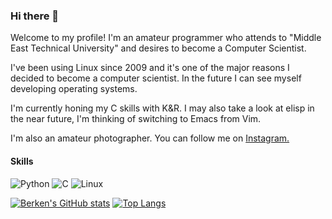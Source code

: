 ### Hi there 👋

Welcome to my profile! I'm an amateur programmer who attends to "Middle East Technical University" and desires to become a Computer Scientist.

I've been using Linux since 2009 and it's one of the major reasons I decided to become a computer scientist. In the future I can see myself developing operating systems.

I'm currently honing my C skills with K&R. I may also take a look at elisp in the near future, I'm thinking of switching to Emacs from Vim.

I'm also an amateur photographer. You can follow me on [Instagram.](https://www.instagram.com/berken.tekin/)

#### Skills
![Python](https://img.shields.io/badge/Python-FFD43B?style=for-the-badge&logo=python&logoColor=darkgreen)
![C](https://img.shields.io/badge/C-00599C?style=for-the-badge&logo=c&logoColor=white!)
![Linux](https://img.shields.io/badge/Linux-FCC624?style=for-the-badge&logo=linux&logoColor=black)

[![Berken's GitHub stats](https://github-readme-stats.vercel.app/api?username=berkentekin&include_all_commits=true&show_icons=true&theme=radical&role=OWNER,ORGANIZATION_MEMBER,COLLABORATOR)](https://github.com/anuraghazra/github-readme-stats) [![Top Langs](https://github-readme-stats.vercel.app/api/top-langs/?username=berkentekin&layout=compact&theme=radical&role=OWNER,ORGANIZATION_MEMBER,COLLABORATOR)](https://github.com/anuraghazra/github-readme-stats)

<!--
**berkentekin/berkentekin** is a ✨ _special_ ✨ repository because its `README.md` (this file) appears on your GitHub profile.

Here are some ideas to get you started:

- 🔭 I’m currently working on ...
- 🌱 I’m currently learning ...
- 👯 I’m looking to collaborate on ...
- 🤔 I’m looking for help with ...
- 💬 Ask me about ...
- 📫 How to reach me: ...
- 😄 Pronouns: ...
- ⚡ Fun fact: ...
-->
